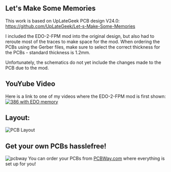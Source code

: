 ## Let's Make Some Memories

This work is based on UpLateGeek PCB design V24.0: https://github.com/UpLateGeek/Let-s-Make-Some-Memories

I included the EDO-2-FPM mod into the original design, but also had to reroute most of the traces to make space for the mod.
When ordering the PCBs using the Gerber files, make sure to select the correct thickness for the PCBs - standard thickness is 1.2mm.

Unfortunately, the schematics do not yet include the changes made to the PCB due to the mod.

## YouYube Video
Here is a link to one of my videos where the EDO-2-FPM mod is first shown:
[![386 with EDO memory](https://github.com/BitsUndBolts/Let-s-Make-Some-Memories/assets/88672050/a75938c0-851a-4020-ae60-86525340efb4)](https://www.youtube.com/watch?v=nk8uEFpYbBw)

## Layout:
![PCB Layout](https://github.com/BitsUndBolts/Let-s-Make-Some-Memories/assets/88672050/5c880cc9-3451-486d-8af2-a91a3e53f9ab)

## Get your own PCBs hasslefree!
![pcbway](https://user-images.githubusercontent.com/88672050/227833707-1594b2ee-1548-48ae-9ae4-4e0d38030a48.png)
You can order your PCBs from [PCBWay.com](https://www.pcbway.com/project/shareproject/30_PIN_SIMM_with_EDO_2_FPM_Mod_fd85f4da.html) where everything is set up for you!
